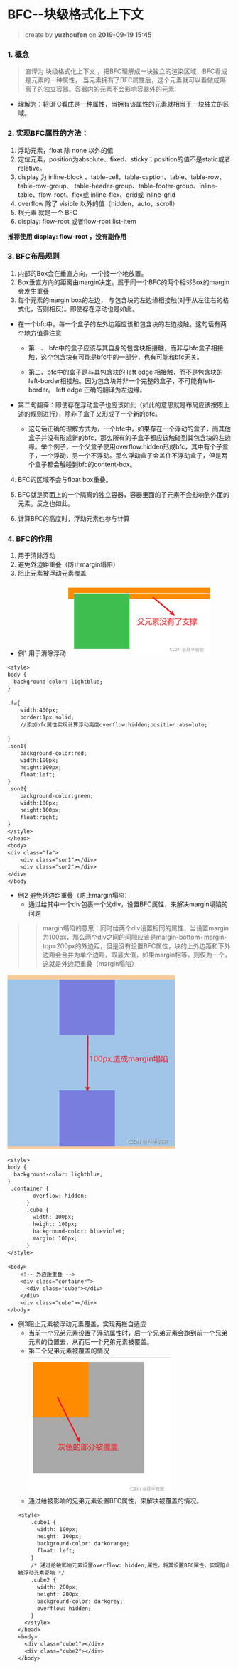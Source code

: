 BFC--块级格式化上下文
==
> create by **yuzhoufen** on **2019-09-19 15:45**

### 1. 概念
> 直译为 块级格式化上下文 ，把BFC理解成一块独立的渲染区域，BFC看成是元素的一种属性， 当元素拥有了BFC属性后，这个元素就可以看做成隔离了的独立容器。容器内的元素不会影响容器外的元素.

* 理解为：将BFC看成是一种属性，当拥有该属性的元素就相当于一块独立的区域。
### 2. 实现BFC属性的方法：
1. 浮动元素，float 除 none 以外的值
2. 定位元素，position为absolute、fixed、sticky；position的值不是static或者relative。
3. display 为 inline-block 、table-cell、table-caption、table、table-row、table-row-group、
        table-header-group、table-footer-group、inline-table、flow-root、flex或 inline-flex、grid或 inline-grid
4. overflow 除了 visible 以外的值（hidden，auto，scroll）
5. 根元素<html> 就是一个 BFC
6. display: flow-root 或者flow-root list-item

**推荐使用 display: flow-root ，没有副作用**
### 3. BFC布局规则
1. 内部的Box会在垂直方向，一个接一个地放置。
2. Box垂直方向的距离由margin决定。属于同一个BFC的两个相邻Box的margin会发生重叠
3. 每个元素的margin box的左边， 与包含块的左边缘相接触(对于从左往右的格式化，否则相反)。即使存在浮动也是如此。

* 在一个bfc中，每一个盒子的左外边距应该和包含块的左边接触。这句话有两个地方值得注意
  * 第一、 bfc中的盒子应该与其自身的包含块相接触，而非与bfc盒子相接触，这个包含块有可能是bfc中的一部分，也有可能和bfc无关。

  * 第二、bfc中的盒子是与其包含块的 left edge 相接触，而不是包含块的left-border相接触。因为包含块并非一个完整的盒子，不可能有left-border。 left edge 正确的翻译为左边缘。
* 第二句翻译：即使存在浮动盒子也应该如此（如此的意思就是布局应该按照上述的规则进行），除非子盒子又形成了一个新的bfc。

  * 这句话正确的理解方式为，一个bfc中，如果存在一个浮动的盒子，而其他盒子并没有形成新的bfc，那么所有的子盒子都应该触碰到其包含块的左边缘。举个例子，一个父盒子使用overflow:hidden形成bfc，其中有个子盒子，一个浮动，另一个不浮动。那么浮动盒子会盖住不浮动盒子，但是两个盒子都会触碰到bfc的content-box。

4. BFC的区域不会与float box重叠。

5. BFC就是页面上的一个隔离的独立容器，容器里面的子元素不会影响到外面的元素。反之也如此。

6. 计算BFC的高度时，浮动元素也参与计算

### 4. BFC的作用
1. 用于清除浮动
2. 避免外边距重叠（防止margin塌陷）
3. 阻止元素被浮动元素覆盖

* 例1 用于清除浮动
![清除浮动](./img/calFloatDivHeight.png) 
```
<style>
body {
  background-color: lightblue;
}

.fa{
	width:400px;
    border:1px solid;    
    //添加bfc属性实现计算浮动高度overflow:hidden;position:absolute;
    
}
.son1{
	background-color:red;
    width:100px;
    height:100px;
    float:left;
}
.son2{
	background-color:green;
    width:100px;
    height:100px;
    float:right;
}
</style>
</head>
<body>
<div class="fa">
	<div class="son1"></div>
    <div class="son2"></div>
</div>
</body
```
* 例2 避免外边距重叠（防止margin塌陷）
    * 通过给其中一个div包裹一个父div，设置BFC属性，来解决margin塌陷的问题
>>margin塌陷的意思：同时给两个div设置相同的属性，当设置margin为100px，那么两个div之间的间隙应该是margin-bottom+margin-top=200px的外边距，但是没有设置BFC属性，块的上外边距和下外边距会合并为单个边距，取最大值，如果margin相等，则仅为一个，这就是外边距重叠（margin塌陷）
    
![避免外边距重叠](./img/marginReCover.png)
```
<style>
body {
  background-color: lightblue;
}
 .container {
        overflow: hidden;
      }
      .cube {
        width: 100px;
        height: 100px;
        background-color: blueviolet;
        margin: 100px;
      }
</style>

<body>
    <!-- 外边距重叠 -->
    <div class="container">
      <div class="cube"></div>
    </div>
    <div class="cube"></div>
</body>
```
* 例3阻止元素被浮动元素覆盖，实现两栏自适应
  * 当前一个兄弟元素设置了浮动属性时，后一个兄弟元素会跑到前一个兄弟元素的位置去，从而后一个兄弟元素被覆盖。
  * 第二个兄弟元素被覆盖的情况
  ![阻止元素被浮动元素覆盖](./img/floatDivCoverDiv.png)
  *  通过给被影响的兄弟元素设置BFC属性，来解决被覆盖的情况。
  ```
  <style>
      .cube1 {
        width: 100px;
        height: 100px;
        background-color: darkorange;
        float: left;
      }
      /* 通过给被影响元素设置overflow: hidden;属性，将其设置BFC属性，实现阻止被浮动元素影响 */
      .cube2 {
        width: 200px;
        height: 200px;
        background-color: darkgrey;
        overflow: hidden;
      }
    </style>
  </head>
  <body>
    <div class="cube1"></div>
    <div class="cube2"></div>
  </body>
  ```